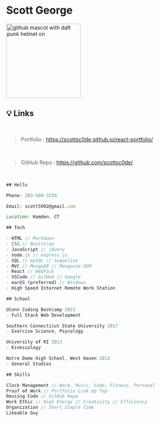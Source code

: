 # Scott George

<img src="https://octodex.github.com/images/daftpunktocat-thomas.gif" alt="github mascot with daft punk helmet on" width="200"/>

## 💡 Links

</br>

> Portfolio : https://scottsc0de.github.io/react-portfolio/ 

</br>

> GitHub Repo : https://github.com/scottsc0de/

</br>

```js
## Hello

Phone: 203-589-3259

Email: scott5902@gmail.com

Location: Hamden, CT
```

```js
## Tech

- HTML // Markdown
- CSS // Bootstrap
- JavaScript // jQuery
- node.js // express.js
- SQL // mySQL // Sequelize
- MVC // MongoDB // Mongoose ODM
- React // WebPack
- VSCode // GitHub // Google
- macOS (preferred) // Windows
- High Speed Internet Remote Work Station
```

```js
## School

UConn Coding Bootcamp 2023
- Full Stack Web Development

Southern Connecticut State University 2017
- Exercise Science, Psycology

University of RI 2013
- Kinesiology

Notre Dame High School, West Haven 2013
- General Studies
```

``` js
## Skills

Clock Management // Work, Music, Code, Fitness, Personal
Proof of Work // Portfolio Link Up Top
Reusing Code // GitHub Repo
Work Ethic // High Energy // Creativity // Efficiency
Organization // Short Simple Code
Likeable Guy
```
